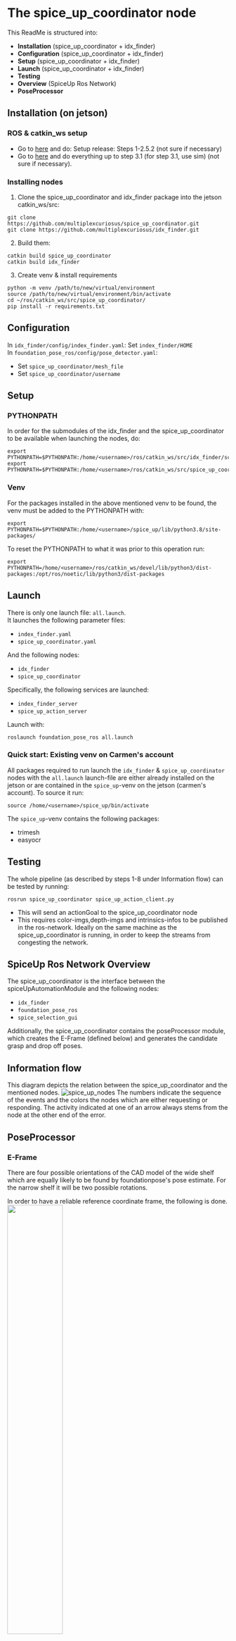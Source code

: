 # The spice_up_coordinator node
This ReadMe is structured into:
* **Installation** (spice_up_coordinator + idx_finder)
* **Configuration** (spice_up_coordinator + idx_finder)
* **Setup** (spice_up_coordinator + idx_finder)
* **Launch** (spice_up_coordinator + idx_finder)
* **Testing** 
* **Overview** (SpiceUp Ros Network)
* **PoseProcessor**

## Installation (on jetson)

### ROS & catkin_ws setup
* Go to [here](https://bitbucket.org/leggedrobotics/anymal_rsl/wiki/Simulation%20PC%20and%20OPC%20Setup%20-%20Release%20%2223.04%22) and do: Setup release: Steps 1-2.5.2 (not sure if necessary)
* Go to [here](https://bitbucket.org/leggedrobotics/alma_rsl/src/main/) and do everything up to step 3.1 (for step 3.1, use sim) (not sure if necessary).  

### Installing nodes
1. Clone the spice_up_coordinator and idx_finder package into the jetson catkin_ws/src:
```
git clone https://github.com/multiplexcuriosus/spice_up_coordinator.git
git clone https://github.com/multiplexcuriosus/idx_finder.git
```
2. Build them:
```
catkin build spice_up_coordinator 
catkin build idx_finder
```
3. Create venv & install requirements
```
python -m venv /path/to/new/virtual/environment
source /path/to/new/virtual/environment/bin/activate
cd ~/ros/catkin_ws/src/spice_up_coordinator/
pip install -r requirements.txt
```


## Configuration
In `idx_finder/config/index_finder.yaml`: Set `index_finder/HOME`  
In `foundation_pose_ros/config/pose_detector.yaml`: 
* Set `spice_up_coordinator/mesh_file`
* Set `spice_up_coordinator/username`

## Setup

### PYTHONPATH 
In order for the submodules of the idx_finder and the spice_up_coordinator to be available when launching the nodes, do:
```
export PYTHONPATH=$PYTHONPATH:/home/<username>/ros/catkin_ws/src/idx_finder/scripts/  
export PYTHONPATH=$PYTHONPATH:/home/<username>/ros/catkin_ws/src/spice_up_coordinator/scripts/  
```
### Venv
For the packages installed in the above mentioned venv to be found, the venv must be added to the PYTHONPATH with:  
```
export PYTHONPATH=$PYTHONPATH:/home/<username>/spice_up/lib/python3.8/site-packages/
```
To reset the PYTHONPATH to what it was prior to this operation run:
```
export PYTHONPATH=/home/<username>/ros/catkin_ws/devel/lib/python3/dist-packages:/opt/ros/noetic/lib/python3/dist-packages
```

## Launch 
There is only one launch file: `all.launch`.   
It launches the following parameter files:  
* `index_finder.yaml`
* `spice_up_coordinator.yaml`  <br />

And the following nodes:  
* `idx_finder`
* `spice_up_coordinator`  <br />

Specifically, the following services are launched:  
* `index_finder_server` 
* `spice_up_action_server`   

Launch with:
```
roslaunch foundation_pose_ros all.launch
```

### Quick start: Existing venv on Carmen's account
All packages required to run launch the `idx_finder` & `spice_up_coordinator` nodes with the `all.launch` launch-file are either already installed on the jetson or are contained in the `spice_up`-venv on the jetson (carmen's account). To source it run:
```
source /home/<username>/spice_up/bin/activate  
```

The `spice_up`-venv contains the following packages:
* trimesh
* easyocr

## Testing
The whole pipeline (as described by steps 1-8 under Information flow) can be tested by running:
```
rosrun spice_up_coordinator spice_up_action_client.py
```
* This will send an actionGoal to the spice_up_coordinator node
* This requires color-imgs,depth-imgs and intrinsics-infos to be published in the ros-network. Ideally on the same machine as the spice_up_coordinator is running, in order to keep the streams from congesting the network.

## SpiceUp Ros Network Overview
The spice_up_coordinator is the interface between the spiceUpAutomationModule and the following nodes:
* `idx_finder`
* `foundation_pose_ros`
* `spice_selection_gui`

Additionally, the spice_up_coordinator contains the poseProcessor module, which creates the E-Frame (defined below) and generates the candidate grasp and drop off poses.
## Information flow
This diagram depicts the relation between the spice_up_coordinator and the mentioned nodes.
![spice_up_nodes](https://github.com/user-attachments/assets/94ca1baa-e273-4804-a574-ece3452ac3f9)
The numbers indicate the sequence of the events and the colors the nodes which are either requesting or responding.
The activity indicated at one of an arrow always stems from the node at the other end of the error. 

## PoseProcessor
### E-Frame
There are four possible orientations of the CAD model of the wide shelf which are equally likely to be found by foundationpose's pose estimate.
For the narrow shelf it will be two possible rotations. 

In order to have a reliable reference coordinate frame, the following is done.
<img src="https://github.com/user-attachments/assets/d405b2dc-6dc7-411d-877c-1d651fd5fcca" width=50% height=50%>

1. From the returned pose estimate, all 3D corner positions are identified.
2. Based on the C-frame x-axis, all corners are separated into a left and a right group (blue and red in the image above)
3. For the L-group, the closest corner to the camera is defined as H-corner, the farthest the J-corner. Analogously for the right group with F and G
4. For the L-group A is defined as the corner in {A,D} which is closest to H and D as the other one from {A,D}. Analogously for the R-group with E & I. Now all corners from the the initial pose estimate are well defined.
5. The E-frame is defined as follows:
* X-Axis: unit_vector_EF
* Y-Axis: unit_vector_ED
* Z-Axis: unit_vector_EG

 ### Aligning grasp poses with B-frame
 Currently the rotation of the four graspposes is the same as in E-frame. 
 This is not ideal, it would be better if the z-axis of the grasp pose was colinear with the vector connecting the anymal base-frame and the G-frame.
 
 **Note: In the poseprocessor, there is an additional frame called M-frame**. More specifically, there are four M-frames (M0,M1,M2,M3), one for each bottle.
 The M_i - pose corresponds to the center of the contact cicle between each spice bottles bottom plane and the shelf. I.e the center point on which each bottle stands. The rotation of all M_i frames is the same as the E-frame.

 I propose the following solution to achieve the alignment:
![sa_slide_extraction-9](https://github.com/user-attachments/assets/8a267513-53c5-4066-97de-b190edb70b41)
Legend:
* C_E: camera position in E-frame
* B_E: anymal base-frame position in E-frame
* G_E: grasp-pose position in E-frame
* gamma_E: point directly below B_E on height of grasp position,i.e gamme_E = [B_E.x,B_E.y,G_E.z]

Algorithm:
1. Construct gamma_E as specified above
2. Let BG_r_E = G_E - B_E
3. Let BG_r_E_unit = normalize(BG_r_E)
4. Let gammaG_r_E = G_E - gamma_E
5. Let gammaG_r_E_unit = normalize(gammaG_r_E)
6. Consruct n such that it is normal to gammaG_r_E_unit,normalized and parallel to the floor (E.x,E.y plane), by letting n = [-gammaG_r_E_unit.y,gammaG_r_E_unit.x,0]
7. Let zeta = BG_r_E_unit x n
8. The rotation of the grasp pose G is now G_rot = [BG_r_E,n,zeta]

This algorithm is implemented in the poseProcessor under `compute_grasp_pose_aligned_with_base_frame` but was not yet tested since the grasp poses it produces look wrong. 

Note that the resulting grasp pose orientation is not yet aligned with the one from the gripper in the simulation.
 

